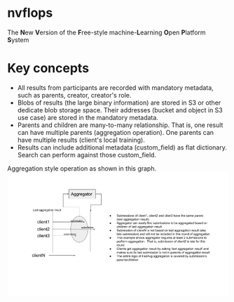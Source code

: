 # nvflops
The **N**ew **V**ersion of the **F**ree-style machine-**L**earning **O**pen **P**latform **S**ystem

# Key concepts

- All results from participants are recorded with mandatory metadata, such as parents, creator, creator's role.
- Blobs of results (the large binary information) are stored in S3 or other dedicate blob storage space.  Their addresses (bucket and object in S3 use case) are stored in the mandatory metadata.
- Parents and children are many-to-many relationship.  That is, one result can have multiple parents (aggregation operation).  One parents can have multiple results (client's local training).
- Results can include additional metadata (custom_field) as flat dictionary.  Search can perform against those custom_field.

Aggregation style operation as shown in this graph.
![alt text](https://github.com/IsaacYangSLA/nvflops/blob/main/key_concepts.png?raw=true)
